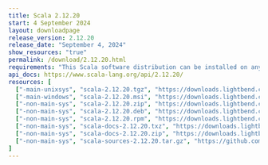 ```yaml
---
title: Scala 2.12.20
start: 4 September 2024
layout: downloadpage
release_version: 2.12.20
release_date: "September 4, 2024"
show_resources: "true"
permalink: /download/2.12.20.html
requirements: "This Scala software distribution can be installed on any Unix-like or Windows system. It requires Java 8 or later, available <a href='https://www.java.com/'>here</a>."
api_docs: https://www.scala-lang.org/api/2.12.20/
resources: [
  ["-main-unixsys", "scala-2.12.20.tgz", "https://downloads.lightbend.com/scala/2.12.20/scala-2.12.20.tgz", "Mac OS X, Unix, Cygwin", "20.08M"],
  ["-main-windows", "scala-2.12.20.msi", "https://downloads.lightbend.com/scala/2.12.20/scala-2.12.20.msi", "Windows (msi installer)", "126.72M"],
  ["-non-main-sys", "scala-2.12.20.zip", "https://downloads.lightbend.com/scala/2.12.20/scala-2.12.20.zip", "Windows", "20.12M"],
  ["-non-main-sys", "scala-2.12.20.deb", "https://downloads.lightbend.com/scala/2.12.20/scala-2.12.20.deb", "Debian", "147.72M"],
  ["-non-main-sys", "scala-2.12.20.rpm", "https://downloads.lightbend.com/scala/2.12.20/scala-2.12.20.rpm", "RPM package", "126.98M"],
  ["-non-main-sys", "scala-docs-2.12.20.txz", "https://downloads.lightbend.com/scala/2.12.20/scala-docs-2.12.20.txz", "API docs", "54.84M"],
  ["-non-main-sys", "scala-docs-2.12.20.zip", "https://downloads.lightbend.com/scala/2.12.20/scala-docs-2.12.20.zip", "API docs", "109.84M"],
  ["-non-main-sys", "scala-sources-2.12.20.tar.gz", "https://github.com/scala/scala/archive/v2.12.20.tar.gz", "Sources", "7.3M"]
]
---
```


